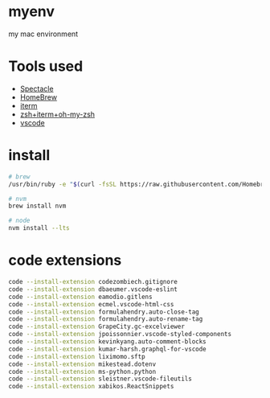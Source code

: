 # myenv
my mac environment

# Tools used
- [Spectacle](https://www.spectacleapp.com/)
- [HomeBrew](https://brew.sh/index_zh-tw)
- [iterm](https://www.iterm2.com/)
- [zsh+iterm+oh-my-zsh](https://andy6804tw.github.io/2018/01/01/iterm2-zsh-intro/)
- [vscode](https://code.visualstudio.com/)

# install
```bash
# brew
/usr/bin/ruby -e "$(curl -fsSL https://raw.githubusercontent.com/Homebrew/install/master/install)"

# nvm
brew install nvm

# node
nvm install --lts
```

# code extensions
```bash
code --install-extension codezombiech.gitignore
code --install-extension dbaeumer.vscode-eslint
code --install-extension eamodio.gitlens
code --install-extension ecmel.vscode-html-css
code --install-extension formulahendry.auto-close-tag
code --install-extension formulahendry.auto-rename-tag
code --install-extension GrapeCity.gc-excelviewer
code --install-extension jpoissonnier.vscode-styled-components
code --install-extension kevinkyang.auto-comment-blocks
code --install-extension kumar-harsh.graphql-for-vscode
code --install-extension liximomo.sftp
code --install-extension mikestead.dotenv
code --install-extension ms-python.python
code --install-extension sleistner.vscode-fileutils
code --install-extension xabikos.ReactSnippets
```
